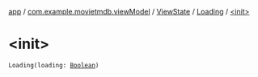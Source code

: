 [app](../../../index.md) / [com.example.movietmdb.viewModel](../../index.md) / [ViewState](../index.md) / [Loading](index.md) / [&lt;init&gt;](./-init-.md)

# &lt;init&gt;

`Loading(loading: `[`Boolean`](https://kotlinlang.org/api/latest/jvm/stdlib/kotlin/-boolean/index.html)`)`